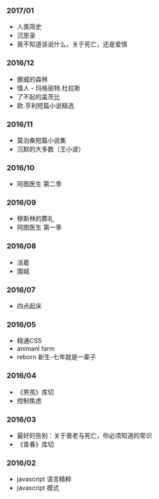 
### 2017/01
* 人类简史
* 沉思录
* 我不知道该说什么，关于死亡，还是爱情

### 2016/12
* 挪威的森林
* 情人 - 玛格丽特.杜拉斯
* 了不起的盖茨比
* 欧.亨利短篇小说精选

### 2016/11
* 莫泊桑短篇小说集
* 沉默的大多数（王小波）

### 2016/10
* 阿图医生 第二季

### 2016/09
* 穆斯林的葬礼
* 阿图医生 第一季

### 2016/08
* 活着
* 围城

### 2016/07

* 四点起床


### 2016/05

* 精通CSS
* animanl farm
* reborn 新生-七年就是一辈子


### 2016/04

* 《男孩》库切
* 控制焦虑



### 2016/03

* 最好的告别：关于衰老与死亡，你必须知道的常识
* 《青春》库切

### 2016/02

* javascript 语言精粹
* javascript 模式
